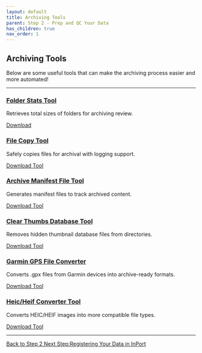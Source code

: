 ```yaml
---
layout: default
title: Archiving Tools
parent: Step 2 - Prep and QC Your Data
has_children: true
nav_order: 1
---
```


## Archiving Tools
Below are some useful tools that can make the archiving process easier and more automated!

---

<div class="card-grid">

  <div class="card">
    <h3><a href="{{ '/docs/Folder-Stats-Tool.html' | relative_url }}">Folder Stats Tool</a></h3>
    <p>Retrieves total sizes of folders for archiving review.</p>
    <p><a href="https://Brighton-Hedger-NOAA.github.io/data-archiving-guide/tools/folderstatstool.exe">Download</a></p>
  </div>

   <div class="card">
    <h3><a href="{{ '/docs/File-Copy-Tool.html' | relative_url }}">File Copy Tool</a></h3>
    <p>Safely copies files for archival with logging support.</p>
    <p><a href="https://Brighton-Hedger-NOAA.github.io/data-archiving-guide/tools/filecopytool.exe">Download Tool</a></p>
  </div>

  <div class="card">
    <h3><a href="{{ '/docs/Archive-Manifest-File-Tool.html' | relative_url }}">Archive Manifest File Tool</a></h3>
    <p>Generates manifest files to track archived content.</p>
    <p><a href="https://Brighton-Hedger-NOAA.github.io/data-archiving-guide/tools/archivemanifesttool.exe">Download Tool</a></p>
  </div>

  <div class="card">
    <h3><a href="{{ '/docs/Clear-Thumbs-Database-Tool.html' | relative_url }}">Clear Thumbs Database Tool</a></h3>
    <p>Removes hidden thumbnail database files from directories.</p>
    <p><a href="https://github.com/MichaelAkridge-NOAA/archive-toolbox/tree/main/toolbox/desktop/thumbstool.exe">Download Tool</a></p>
  </div>

  <div class="card">
    <h3><a href="{{ '/docs/Garmin-GPS-File-Converter.html' | relative_url }}">Garmin GPS File Converter</a></h3>
    <p>Converts .gpx files from Garmin devices into archive-ready formats.</p>
    <p><a href="https://Brighton-Hedger-NOAA.github.io/data-archiving-guide/tools/gpsconvertertool.exe">Download Tool</a></p>
  </div>

  <div class="card">
    <h3><a href="{{ '/docs/Heic-Heif-Converter-Tool.html' | relative_url }}">Heic/Heif Converter Tool</a></h3>
    <p>Converts HEIC/HEIF images into more compatible file types.</p>
    <p><a href="https://Brighton-Hedger-NOAA.github.io/data-archiving-guide/tools/heicconvertertool.exe">Download Tool</a></p>
  </div>

</div>

---
<a href="{{ '/docs/Tools' | relative_url }}" class="btn btn-custom fs-6 mb-4 mb-md-0">
  Back to Step 2
<a href="{{ '/docs/Step-3-Register-Data-in-InPort' | relative_url }}" class="btn btn-custom fs-6 mb-4 mb-md-0">
  Next Step:Registering Your Data in InPort
